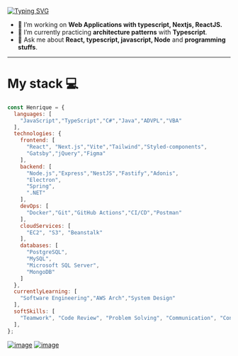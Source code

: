 <a href="https://git.io/typing-svg"><img src="https://readme-typing-svg.demolab.com?font=Fira+Code&weight=800&pause=1000&color=0281FE&width=435&lines=Henrique+Andrade;Fullstack+Developer;Be+welcome!+%3A)" alt="Typing SVG" /></a>

- 🔭 I’m working on **Web Applications with typescript, Nextjs, ReactJS.**
- 🌱 I’m currently practicing **architecture patterns** with **Typescript**.
- 💬 Ask me about **React, typescript, javascript, Node** and **programming stuffs**.
<hr />

# My stack 💻

```js
const Henrique = {
  languages: [
    "JavaScript","TypeScript","C#","Java","ADVPL","VBA"
  ],
  technologies: {
    frontend: [
      "React", "Next.js","Vite","Tailwind","Styled-components",
      "Gatsby","jQuery","Figma"
    ],
    backend: [
      "Node.js","Express","NestJS","Fastify","Adonis",
      "Electron",
      "Spring",
      ".NET"
    ],
    devOps: [
      "Docker","Git","GitHub Actions","CI/CD","Postman"
    ],
    cloudServices: [
      "EC2", "S3", "Beanstalk"
    ],
    databases: [
      "PostgreSQL",
      "MySQL",
      "Microsoft SQL Server",
      "MongoDB"
    ]
  },
  currentlyLearning: [
    "Software Engineering","AWS Arch","System Design"
  ],
  softSkills: [
    "Teamwork", "Code Review", "Problem Solving", "Communication", "Continuous Learning"
  ],
};
```

[![image](https://img.shields.io/badge/LinkedIn-0077B5?style=for-the-badge&logo=linkedin&logoColor=white)](https://www.linkedin.com/in/henrique-andrade-551842180/)
[![image](https://img.shields.io/badge/Microsoft_Outlook-0078D4?style=for-the-badge&logo=microsoft-outlook&logoColor=white)](mailto:henriqandrade@outlook.com) 
